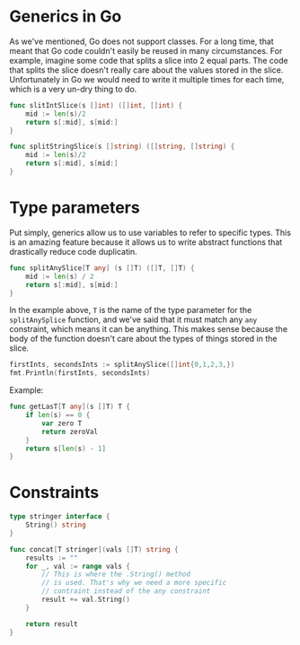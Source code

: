 # Generics in Go

As we've mentioned, Go does not support classes. For a long time, that meant that Go code couldn't easily be reused in many circumstances. For example, imagine some code that splits a slice into 2 equal parts. The code that splits the slice doesn't really care about the values stored in the slice. Unfortunately in Go we would need to write it multiple times for each time, which is a very un-dry thing to do.

```go
func slitIntSlice(s []int) ([]int, []int) {
    mid := len(s)/2
    return s[:mid], s[mid:]
}
```

```go
func splitStringSlice(s []string) ([]string, []string) {
    mid := len(s)/2
    return s[:mid], s[mid:]
}
```

# Type parameters

Put simply, generics allow us to use variables to refer to specific types. This is an amazing feature because it allows us to write abstract functions that drastically reduce code duplicatin.

```go
func splitAnySlice[T any] (s []T) ([]T, []T) {
    mid := len(s) / 2
    return s[:mid], s[mid:]
}
```

In the example above, <code>T</code> is the name of the type parameter for the <code>splitAnySplice</code> function, and we've said that it must match any <code>any</code> constraint, which means it can be anything. This makes sense because the body of the function doesn't care about the types of things stored in the slice.

```go
firstInts, secondsInts := splitAnySlice([]int{0,1,2,3,})
fmt.Println(firstInts, secondsInts)
```

Example:

```go
func getLasT[T any](s []T) T {
    if len(s) == 0 {
        var zero T
        return zeroVal
    }
    return s[len(s) - 1]
}
```

# Constraints

```go
type stringer interface {
    String() string
}

func concat[T stringer](vals []T) string {
    results := ""
    for _, val := range vals {
        // This is where the .String() method
        // is used. That's why we need a more specific
        // contraint instead of the any constraint
        result += val.String()
    }

    return result
}
```
